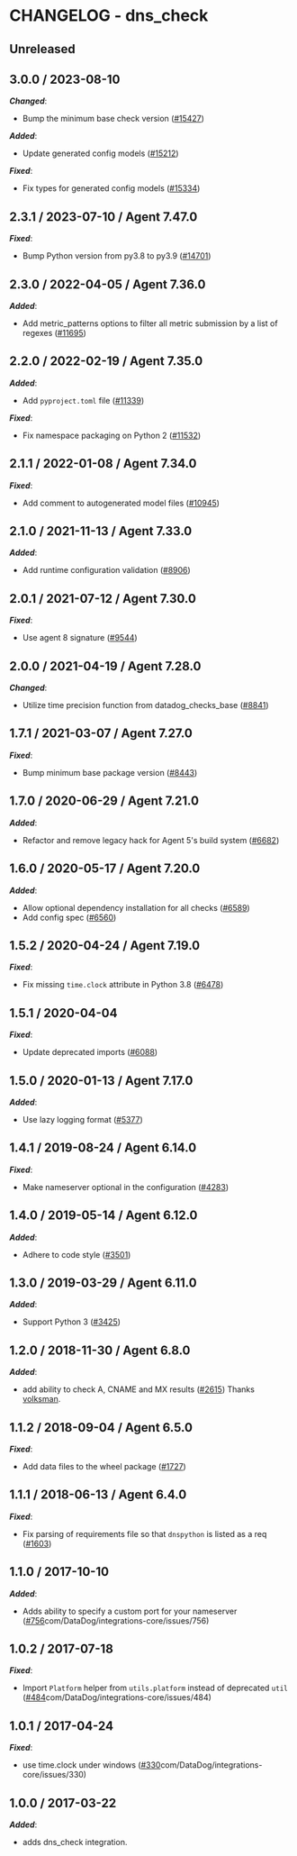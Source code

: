 # CHANGELOG - dns_check

## Unreleased

## 3.0.0 / 2023-08-10

***Changed***:

* Bump the minimum base check version ([#15427](https://github.com/DataDog/integrations-core/pull/15427))

***Added***:

* Update generated config models ([#15212](https://github.com/DataDog/integrations-core/pull/15212))

***Fixed***:

* Fix types for generated config models ([#15334](https://github.com/DataDog/integrations-core/pull/15334))

## 2.3.1 / 2023-07-10 / Agent 7.47.0

***Fixed***:

* Bump Python version from py3.8 to py3.9 ([#14701](https://github.com/DataDog/integrations-core/pull/14701))

## 2.3.0 / 2022-04-05 / Agent 7.36.0

***Added***:

* Add metric_patterns options to filter all metric submission by a list of regexes ([#11695](https://github.com/DataDog/integrations-core/pull/11695))

## 2.2.0 / 2022-02-19 / Agent 7.35.0

***Added***:

* Add `pyproject.toml` file ([#11339](https://github.com/DataDog/integrations-core/pull/11339))

***Fixed***:

* Fix namespace packaging on Python 2 ([#11532](https://github.com/DataDog/integrations-core/pull/11532))

## 2.1.1 / 2022-01-08 / Agent 7.34.0

***Fixed***:

* Add comment to autogenerated model files ([#10945](https://github.com/DataDog/integrations-core/pull/10945))

## 2.1.0 / 2021-11-13 / Agent 7.33.0

***Added***:

* Add runtime configuration validation ([#8906](https://github.com/DataDog/integrations-core/pull/8906))

## 2.0.1 / 2021-07-12 / Agent 7.30.0

***Fixed***:

* Use agent 8 signature ([#9544](https://github.com/DataDog/integrations-core/pull/9544))

## 2.0.0 / 2021-04-19 / Agent 7.28.0

***Changed***:

* Utilize time precision function from datadog_checks_base ([#8841](https://github.com/DataDog/integrations-core/pull/8841))

## 1.7.1 / 2021-03-07 / Agent 7.27.0

***Fixed***:

* Bump minimum base package version ([#8443](https://github.com/DataDog/integrations-core/pull/8443))

## 1.7.0 / 2020-06-29 / Agent 7.21.0

***Added***:

* Refactor and remove legacy hack for Agent 5's build system ([#6682](https://github.com/DataDog/integrations-core/pull/6682))

## 1.6.0 / 2020-05-17 / Agent 7.20.0

***Added***:

* Allow optional dependency installation for all checks ([#6589](https://github.com/DataDog/integrations-core/pull/6589))
* Add config spec ([#6560](https://github.com/DataDog/integrations-core/pull/6560))

## 1.5.2 / 2020-04-24 / Agent 7.19.0

***Fixed***:

* Fix missing `time.clock` attribute in Python 3.8 ([#6478](https://github.com/DataDog/integrations-core/pull/6478))

## 1.5.1 / 2020-04-04

***Fixed***:

* Update deprecated imports ([#6088](https://github.com/DataDog/integrations-core/pull/6088))

## 1.5.0 / 2020-01-13 / Agent 7.17.0

***Added***:

* Use lazy logging format ([#5377](https://github.com/DataDog/integrations-core/pull/5377))

## 1.4.1 / 2019-08-24 / Agent 6.14.0

***Fixed***:

* Make nameserver optional in the configuration ([#4283](https://github.com/DataDog/integrations-core/pull/4283))

## 1.4.0 / 2019-05-14 / Agent 6.12.0

***Added***:

* Adhere to code style ([#3501](https://github.com/DataDog/integrations-core/pull/3501))

## 1.3.0 / 2019-03-29 / Agent 6.11.0

***Added***:

* Support Python 3 ([#3425](https://github.com/DataDog/integrations-core/pull/3425))

## 1.2.0 / 2018-11-30 / Agent 6.8.0

***Added***:

* add ability to check A, CNAME and MX results ([#2615](https://github.com/DataDog/integrations-core/pull/2615)) Thanks [volksman](https://github.com/volksman).

## 1.1.2 / 2018-09-04 / Agent 6.5.0

***Fixed***:

* Add data files to the wheel package ([#1727](https://github.com/DataDog/integrations-core/pull/1727))

## 1.1.1 / 2018-06-13 / Agent 6.4.0

***Fixed***:

* Fix parsing of requirements file so that `dnspython` is listed as a req ([#1603](https://github.com/DataDog/integrations-core/pull/1603))

## 1.1.0 / 2017-10-10

***Added***:

* Adds ability to specify a custom port for your nameserver ([#756](https://github)com/DataDog/integrations-core/issues/756)

## 1.0.2 / 2017-07-18

***Fixed***:

* Import `Platform` helper from `utils.platform` instead of deprecated `util` ([#484](https://github)com/DataDog/integrations-core/issues/484)

## 1.0.1 / 2017-04-24

***Fixed***:

* use time.clock under windows ([#330](https://github)com/DataDog/integrations-core/issues/330)

## 1.0.0 / 2017-03-22

***Added***:

* adds dns_check integration.
